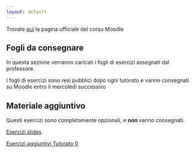 ```yaml
---
layout: default
---
```


Trovate [qui](https://didatticaonline.unitn.it/dol/course/view.php?id=34710) la pagina ufficiale del corso Moodle
## Fogli da consegnare
 In questa sezione verranno caricati i fogli di esercizi assegnati dal professore. 
 
 I fogli di esercizi sono resi pubblici dopo ogni tutorato e vanno consegnati su Moodle entro il mercoledì successivo
<!---
 [Tutorato 1](tutorato-informatica-01.pdf)
 
 [Tutorato 2](tutorato-informatica-02.pdf)
 
 [Tutorato 3](tutorato-informatica-03.pdf)
-->
## Materiale aggiuntivo
Questi esercizi sono completamente opzionali, e **non** vanno consegnati.

 [Esercizi slides](Esercizi_slides.pdf) 
 
 [Esercizi aggiuntivi Tutorato 0](Esercizi_aggiuntivi_0.pdf)
 
 <!---
 [Esercizi aggiuntivi Tutorato 1](Esercizi_aggiuntivi_1.pdf)
 
 [Esercizi aggiuntivi Tutorato 3](Esercizi_aggiuntivi_3.pdf)
 
 [Esercizi aggiuntivi Tutorato 4](Esercizi_aggiuntivi_4.pdf)

 [Esercizi aggiuntivi Tutorato 5 - 6](Esercizi_aggiuntivi_informatica_settimane_5__6.pdf)
 
 [Esercizi aggiuntivi Tutorato 6 (impegnativi)](Esercizi_aggiuntivi_6.pdf)
 -->
